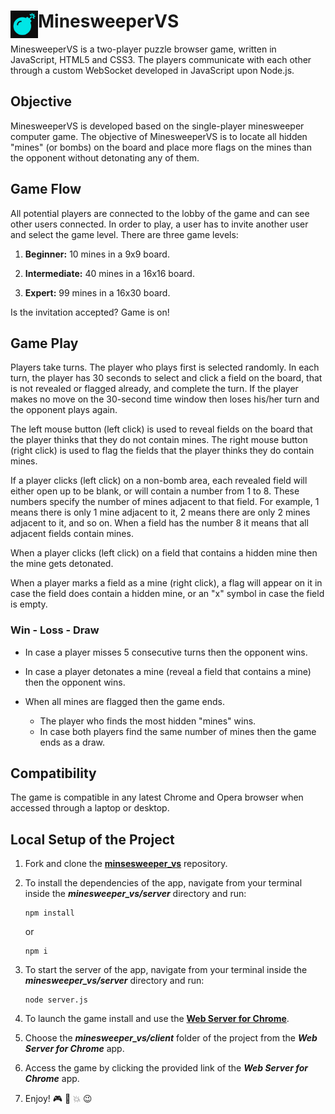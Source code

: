 # <img src="https://github.com/katerina-tziala/minesweeper_vs/blob/master/client/minesweeper_vs_logo.png" alt="minesweeper VS logo" width="44" height="44" align="left">MinesweeperVS

MinesweeperVS is a two-player puzzle browser game, written in JavaScript, HTML5 and CSS3. The players communicate with each other through a custom WebSocket developed in JavaScript upon Node.js.

## Objective

MinesweeperVS is developed based on the single-player minesweeper computer game. The objective of MinesweeperVS is to locate all hidden "mines" (or bombs) on the board and place more flags on the mines than the opponent without detonating any of them.

## Game Flow

All potential players are connected to the lobby of the game and can see other users connected. In order to play, a user has to invite another user and select the game level. There are three game levels:

1. **Beginner:** 10 mines in a 9x9 board.

2. **Intermediate:** 40 mines in a 16x16 board.

3. **Expert:** 99 mines in a 16x30 board.

Is the invitation accepted? Game is on!

## Game Play

<p>Players take turns. The player who plays first is selected randomly. In each turn, the player has 30 seconds to select and click a field on the board, that is not revealed or flagged already, and complete the turn. If the player makes no move on the 30-second time window then loses his/her turn and the opponent plays again.</p>
<p>The left mouse button (left click) is used to reveal fields on the board that the player thinks that they do not contain mines. The right mouse button (right click) is used to flag the fields that the player thinks they do contain mines.</p>
<p>If a player clicks (left click) on a non-bomb area, each revealed field will either open up to be blank, or will contain a number from 1 to 8. These numbers specify the number of mines adjacent to that field. For example, 1 means there is only 1 mine adjacent to it, 2 means there are only 2 mines adjacent to it, and so on. When a field has the number 8 it means that all adjacent fields contain mines.</p>
<p>When a player clicks (left click) on a field that contains a hidden mine then the mine gets detonated.</p>
<p>When a player marks a field as a mine (right click), a flag will appear on it in case the field does contain a hidden mine, or an "x" symbol in case the field is empty.</p>

### Win - Loss - Draw

- In case a player misses 5 consecutive turns then the opponent wins.
- In case a player detonates a mine (reveal a field that contains a mine) then the opponent wins.
- When all mines are flagged then the game ends.

  - The player who finds the most hidden "mines" wins.
  - In case both players find the same number of mines then the game ends as a draw.

## Compatibility

The game is compatible in any latest Chrome and Opera browser when accessed through a laptop or desktop.

## Local Setup of the Project

1. Fork and clone the [**minsesweeper_vs**](https://github.com/katerina-tziala/minesweeper_vs) repository.

2. To install the dependencies of the app, navigate from your terminal inside the ***minesweeper_vs/server*** directory and run:

    ```
    npm install
    ```

    or

    ```
    npm i
    ```

3. To start the server of the app, navigate from your terminal inside the ***minesweeper_vs/server*** directory and run:

    ```
    node server.js
    ```

4. To launch the game install and use the [**Web Server for Chrome**](https://chrome.google.com/webstore/detail/web-server-for-chrome/ofhbbkphhbklhfoeikjpcbhemlocgigb).

5. Choose the ***minesweeper_vs/client*** folder of the project from the ***Web Server for Chrome*** app.

6. Access the game by clicking the provided link of the ***Web Server for Chrome*** app.

7. Enjoy! :video_game: :flags: :collision: :wink: